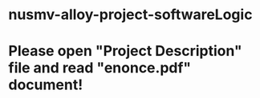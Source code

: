 # nusmv-alloy-project-softwareLogic
# Please open "Project Description" file and read "enonce.pdf" document! 
